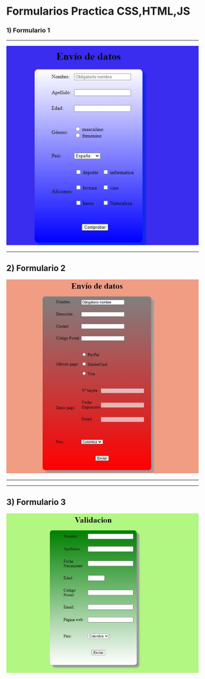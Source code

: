 # Formularios Practica  CSS,HTML,JS
### 1)  Formulario 1

___

 
![imagencarpeta](formularios1/img/imagen1.JPG)

___

## 2) Formulario 2

![imagencarpeta](formularios2/img/1.JPG)
___


___
## 3) Formulario 3

![imagencarpeta](formularios3/img/Captura.JPG)
